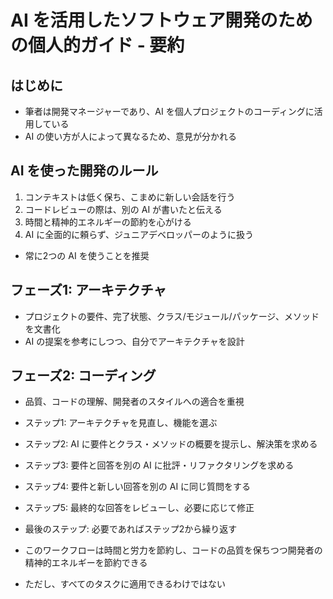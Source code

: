 # AI を活用したソフトウェア開発のための個人的ガイド - 要約

## はじめに
- 筆者は開発マネージャーであり、AI を個人プロジェクトのコーディングに活用している
- AI の使い方が人によって異なるため、意見が分かれる

## AI を使った開発のルール
1. コンテキストは低く保ち、こまめに新しい会話を行う
2. コードレビューの際は、別の AI が書いたと伝える
3. 時間と精神的エネルギーの節約を心がける
4. AI に全面的に頼らず、ジュニアデベロッパーのように扱う
- 常に2つの AI を使うことを推奨

## フェーズ1: アーキテクチャ
- プロジェクトの要件、完了状態、クラス/モジュール/パッケージ、メソッドを文書化
- AI の提案を参考にしつつ、自分でアーキテクチャを設計

## フェーズ2: コーディング
- 品質、コードの理解、開発者のスタイルへの適合を重視
- ステップ1: アーキテクチャを見直し、機能を選ぶ
- ステップ2: AI に要件とクラス・メソッドの概要を提示し、解決策を求める
- ステップ3: 要件と回答を別の AI に批評・リファクタリングを求める
- ステップ4: 要件と新しい回答を別の AI に同じ質問をする
- ステップ5: 最終的な回答をレビューし、必要に応じて修正
- 最後のステップ: 必要であればステップ2から繰り返す

- このワークフローは時間と労力を節約し、コードの品質を保ちつつ開発者の精神的エネルギーを節約できる
- ただし、すべてのタスクに適用できるわけではない